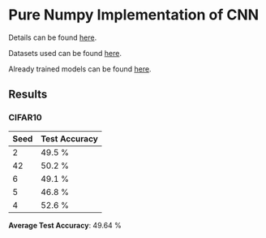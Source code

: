 # Pure Numpy Implementation of CNN

Details can be found [here](CS_335_Assignment_5.pdf).

Datasets used can be found [here](datasets).

Already trained models can be found [here](models).

## Results

### CIFAR10

| Seed | Test Accuracy | 
|------|---------------|
|  2   |      49.5 %   |  
|  42  |      50.2 %   |   
|  6   |      49.1 %   |  
|  5   |      46.8 %   |    
|  4   |      52.6 %   |   

**Average Test Accuracy**: 49.64 %
